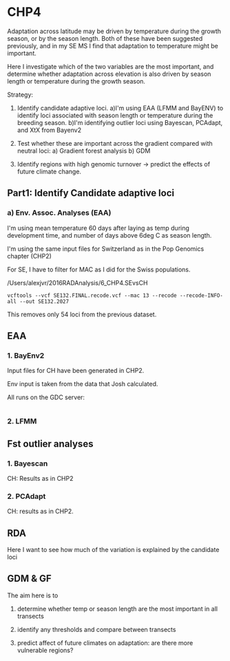 # CHP4

Adaptation across latitude may be driven by temperature during the growth season, or by the season length. Both of these have been
suggested previously, and in my SE MS I find that adaptation to temperature might be important. 

Here I investigate which of the two variables are the most important, and determine whether adaptation across elevation is also driven
by season length or temperature during the growth season. 

Strategy: 

1. Identify candidate adaptive loci. 
  a)I'm using EAA (LFMM and BayENV) to identify loci associated with season length or temperature during
the breeding season. 
  b)I'm identifying outlier loci using Bayescan, PCAdapt, and XtX from Bayenv2
  
2. Test whether these are important across the gradient compared with neutral loci: 
  a) Gradient forest analysis
  b) GDM
  
3) Identify regions with high genomic turnover -> predict the effects of future climate change. 




## Part1: Identify Candidate adaptive loci

### a) Env. Assoc. Analyses (EAA)

I'm using mean temperature 60 days after laying as temp during development time, and number of days above 6deg C as season length. 

I'm using the same input files for Switzerland as in the Pop Genomics chapter (CHP2)

For SE, I have to filter for MAC as I did for the Swiss populations. 

/Users/alexjvr/2016RADAnalysis/6_CHP4.SEvsCH
```
vcftools --vcf SE132.FINAL.recode.vcf --mac 13 --recode --recode-INFO-all --out SE132.2027
```
This removes only 54 loci from the previous dataset. 


## EAA

### 1. BayEnv2


Input files for CH have been generated in CHP2. 

Env input is taken from the data that Josh calculated. 

All runs on the GDC server: 

```

```


### 2. LFMM




## Fst outlier analyses

### 1. Bayescan

CH: Results as in CHP2

### 2. PCAdapt

CH: results as in CHP2. 

## RDA

Here I want to see how much of the variation is explained by the candidate loci

## GDM & GF

The aim here is to

1. determine whether temp or season length are the most important in all transects

2. identify any thresholds and compare between transects

3. predict affect of future climates on adaptation: are there more vulnerable regions? 




